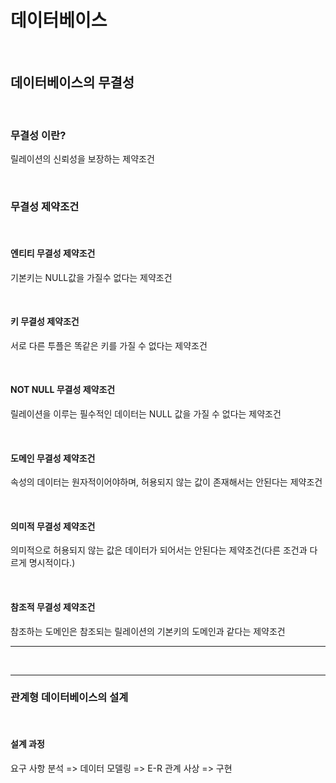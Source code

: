 # 데이터베이스

<br/>

## 데이터베이스의 무결성

<br/>

### 무결성 이란?
릴레이션의 신뢰성을 보장하는 제약조건

<br/>

### 무결성 제약조건

<br/>

#### 엔티티 무결성 제약조건
기본키는 NULL값을 가질수 없다는 제약조건

<br/>

#### 키 무결성 제약조건
서로 다른 투플은 똑같은 키를 가질 수 없다는 제약조건

<br/>

#### NOT NULL 무결성 제약조건
릴레이션을 이루는 필수적인 데이터는 NULL 값을 가질 수 없다는 제약조건

<br/>

#### 도메인 무결성 제약조건
속성의 데이터는 원자적이어야하며, 허용되지 않는 값이 존재해서는 안된다는 제약조건

<br/>

#### 의미적 무결성 제약조건
의미적으로 허용되지 않는 값은 데이터가 되어서는 안된다는 제약조건(다른 조건과 다르게 명시적이다.)

<br/>

#### 참조적 무결성 제약조건
참조하는 도메인은 참조되는 릴레이션의 기본키의 도메인과 같다는 제약조건

---

<br/>

---

### 관계형 데이터베이스의 설계

<br/>

#### 설계 과정
요구 사항 분석 => 데이터 모델링 => E-R 관계 사상 => 구현